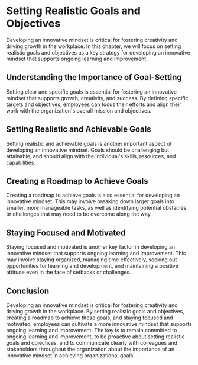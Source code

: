 Setting Realistic Goals and Objectives
===================================================================================

Developing an innovative mindset is critical for fostering creativity and driving growth in the workplace. In this chapter, we will focus on setting realistic goals and objectives as a key strategy for developing an innovative mindset that supports ongoing learning and improvement.

Understanding the Importance of Goal-Setting
--------------------------------------------

Setting clear and specific goals is essential for fostering an innovative mindset that supports growth, creativity, and success. By defining specific targets and objectives, employees can focus their efforts and align their work with the organization's overall mission and objectives.

Setting Realistic and Achievable Goals
--------------------------------------

Setting realistic and achievable goals is another important aspect of developing an innovative mindset. Goals should be challenging but attainable, and should align with the individual's skills, resources, and capabilities.

Creating a Roadmap to Achieve Goals
-----------------------------------

Creating a roadmap to achieve goals is also essential for developing an innovative mindset. This may involve breaking down larger goals into smaller, more manageable tasks, as well as identifying potential obstacles or challenges that may need to be overcome along the way.

Staying Focused and Motivated
-----------------------------

Staying focused and motivated is another key factor in developing an innovative mindset that supports ongoing learning and improvement. This may involve staying organized, managing time effectively, seeking out opportunities for learning and development, and maintaining a positive attitude even in the face of setbacks or challenges.

Conclusion
----------

Developing an innovative mindset is critical for fostering creativity and driving growth in the workplace. By setting realistic goals and objectives, creating a roadmap to achieve those goals, and staying focused and motivated, employees can cultivate a more innovative mindset that supports ongoing learning and improvement. The key is to remain committed to ongoing learning and improvement, to be proactive about setting realistic goals and objectives, and to communicate clearly with colleagues and stakeholders throughout the organization about the importance of an innovative mindset in achieving organizational goals.
